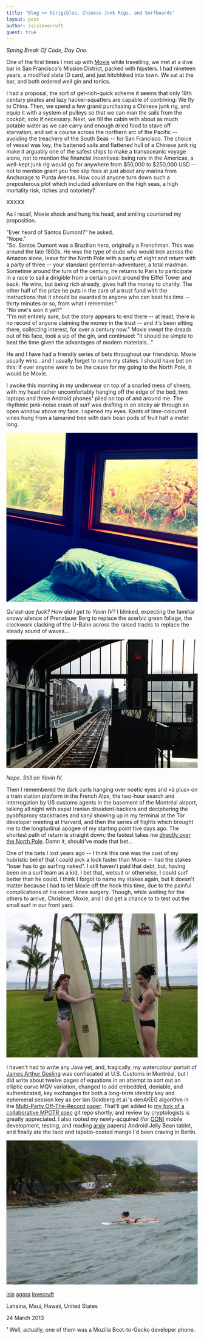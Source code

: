 ```yaml
---
title: "Blog >> Dirigibles, Chinese Junk Rigs, and Surfboards"
layout: post
author: isislovecruft
guest: true
---
```


*Spring Break Of Code, Day One.*

One of the first times I met up with [Moxie](https://twitter.com/moxie) while travelling, we met at a dive bar in 
San Francisco's Mission District, packed with hipsters. I had nineteen years, a modified state ID card, and just 
hitchhiked into town. We sat at the bar, and both ordered well gin and tonics. 

I had a proposal, the sort of get-rich-quick scheme it seems that only 18th century pirates and lazy hacker-squatters are 
capable of contriving: We fly to China. Then, we spend a few grand purchasing a Chinese junk rig, and equip it with a system 
of pulleys so that we can man the sails from the cockpit, solo if necessary. Next, we fill the cabin with about as much potable 
water as we can carry and enough dried food to stave off starvation, and set a course across the northern arc of the 
Pacific -- avoiding the treachery of the South Seas -- for San Francisco. The choice of vessel was key, the battened sails 
and flattened hull of a Chinese junk rig make it arguably one of the safest ships to make a transoceanic voyage alone, not 
to mention the financial incentives: being rare in the Americas, a well-kept junk rig would go for anywhere from $50,000 
to $250,000 USD -- not to mention grant you free slip fees at just about any marina from Anchorage to Punta Arenas. How could 
anyone turn down such a preposterous plot which included adventure on the high seas, a high mortality risk, riches and notoriety?

XXXXX

As I recall, Moxie shook and hung his head, and smiling countered my proposition.

"Ever heard of Santos Dumont?" he asked.  
"Nope."  
"So. Santos Dumont was a Brazilian hero, originally a Frenchman. This was around the late 1800s. He was the type of dude who 
would trek across the Amazon alone, leave for the North Pole with a party of eight and return with a party of three -- your 
standard gentleman-adventurer, a total madman. Sometime around the turn of the century, he returns to Paris to participate 
in a race to sail a dirigible from a certain point around the Eiffel Tower and back. He wins, but being rich already, gives half 
the money to charity. The other half of the prize he puts in the care of a trust fund with the instructions that it should be 
awarded to anyone who can beat his time -- thirty minutes or so, from what I remember."  
"No one's won it yet?"  
"I'm not entirely sure, but the story appears to end there -- at least, there is no record of anyone claiming the money in the 
trust -- and it's been sitting there, collecting interest, for over a century now." Moxie swept the dreads out of his face, 
took a sip of the gin, and continued: "It should be simple to beat the time given the advantages of modern materials..."

He and I have had a friendly series of bets throughout our friendship. Moxie usually wins...and I usually forget to name 
my stakes. I should have bet on this: If ever anyone were to be the cause for my going to the North Pole, it would be Moxie. 

I awoke this morning in my underwear on top of a snarled mess of sheets, with my head rather uncomfortably hanging off 
the edge of the bed, two laptops and three Android phones¹ piled on top of and around me. The rhythmic pink-noise 
crash of surf was drafting in on sticky air through an open window above my face. I opened my eyes. Knots of lime-coloured vines
 hung from a tamarind tree with dark bean pods of fruit half a meter long. 

<img src="/blog/images/tamarind.jpg" class="nice" alt="View of the trees through the bedroom window." />

*Qu'est-que fuck? How did I get to Yavin IV?*  I blinked, expecting the familiar snowy silence of Prenzlauer Berg to 
replace the acerbic green foliage, the clockwork clacking of the U-Bahn across the raised tracks to replace the steady 
sound of waves...

<img src="/blog/images/eberswalderstrasse-prenzlauerberg-hinterof.jpg" class="nice" alt="Interior of the train station in Prenzlauer Berg"/>

*Nope. Still on Yavin IV.*

Then I remembered the dark curls hanging over noetic eyes and «à plus» on a train station platform in the French Alps, 
the two-hour search and interrogation by US customs agents in the basement of the Montréal airport, talking all night with 
expat Iranian dissident-hackers and deciphering the pyobfsproxy stacktraces and kanji showing up in my terminal at the Tor 
developer meeting at Harvard, and then the series of flights which brought me to the longitudinal apogee of my starting point 
five days ago. The shortest path of return is straight down; the fastest takes me 
[directly over the North Pole](http://www.distance.to/Honolulu_Berlin). Damn it, should've made that bet...

One of the bets I lost years ago -- I think this one was the cost of my hubristic belief that I could pick a lock faster than 
Moxie -- had the stakes "loser has to go surfing naked". I still haven't paid that debt, but, having been on a surf team as a 
kid, I bet that, wetsuit or otherwise, I could surf better than he could. I think I forgot to name my stakes again, but it 
doesn't matter because I had to let Moxie off the hook this time, due to the painful complications of his recent knee surgery. 
Though, while waiting for the others to arrive, Christine, Moxie, and I did get a chance to to test out the small surf in 
our front yard.

<img src="/blog/images/surfsup.jpg" class="nice" alt="Two surfers at the beach" />

I haven't had to write any Java yet, and, tragically, my watercolour portait 
of [James Arthur Gosling](http://www.novosti.rs/upload/images/2011/03/3003j/james-gosling-java.jpg) was confiscated at U.S. 
Customs in Montréal, but I did write about twelve pages of equations in an attempt to sort out an elliptic curve MQV variation, 
changed to add embedded, deniable, and authenticated, key exchanges for both a long-term identity key and ephemeral session key 
as per Ian Goldberg et.al.'s denAKE() algorithm in the 
[Multi-Party Off-The-Record paper](http://www.cypherpunks.ca/~iang/pubs/mpotr.pdf). That'll get added 
to [my fork of a collaborative MPOTR spec](https://github.com/isislovecruft/mpOTR) git repo shortly, and review by 
cryptologists is greatly appreciated. I also rooted my newly-acquired (for [OONI](https://ooni.torproject.org/) mobile 
development, testing, and reading [arxiv](http://arxiv.org/) papers) Android Jelly Bean tablet, and finally ate the taco and 
tapatio-coated mango I'd been craving in Berlin.

<img src="/blog/images/paddlehard.jpg" class="nice" alt="Paddling to catch a wave" />

[isis](https://blog.patternsinthevoid.net) [agora](https://github.com/isislovecruft) [lovecruft](https://twitter.com/isislovecruft)

Lahaina, Maui, Hawaii, United States

24 March 2013

¹ Well, actually, one of them was a Mozilla Boot-to-Gecko developer phone.
